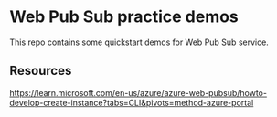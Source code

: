 # Web Pub Sub practice demos
This repo contains some quickstart demos for Web Pub Sub service.

## Resources
https://learn.microsoft.com/en-us/azure/azure-web-pubsub/howto-develop-create-instance?tabs=CLI&pivots=method-azure-portal



